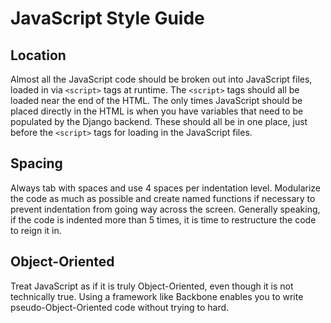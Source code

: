 JavaScript Style Guide
======================

Location
--------
Almost all the JavaScript code should be broken out into JavaScript files, loaded in via `<script>` tags at runtime. The `<script>` tags should all be loaded near the end of the HTML. The only times JavaScript should be placed directly in the HTML is when you have variables that need to be populated by the Django backend. These should all be in one place, just before the `<script>` tags for loading in the JavaScript files.

Spacing
-------
Always tab with spaces and use 4 spaces per indentation level. Modularize the code as much as possible and create named functions if necessary to prevent indentation from going way across the screen. Generally speaking, if the code is indented more than 5 times, it is time to restructure the code to reign it in.

Object-Oriented
---------------
Treat JavaScript as if it is truly Object-Oriented, even though it is not technically true. Using a framework like Backbone enables you to write pseudo-Object-Oriented code without trying to hard.
